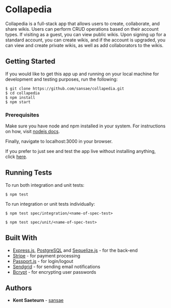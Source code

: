 # Collapedia

Collapedia is a full-stack app that allows users to create, collaborate, and share wikis. Users can perform CRUD operations based on their account types. If visiting as a guest, you can view public wikis. Upon signing up for a standard account, you can create wikis, and if the account is upgraded, you can view and create private wikis, as well as add collaborators to the wikis.

## Getting Started

If you would like to get this app up and running on your local machine for development and testing purposes, run the following:

```
$ git clone https://github.com/sansae/collapedia.git
$ cd collapedia
$ npm install
$ npm start
```

### Prerequisites

Make sure you have node and npm installed in your system. For instructions on how, visit [nodejs docs](https://nodejs.org/en/download/package-manager/).

Finally, navigate to localhost:3000 in your browser.

If you prefer to just see and test the app live without installing anything, click  [here](http://collapedia.herokuapp.com).

## Running Tests

To run both integration and unit tests:

```
$ npm test
```

To run integration or unit tests individually:

```
$ npm test spec/integration/<name-of-spec-test>
```

```
$ npm test spec/unit/<name-of-spec-test>
```

## Built With

* [Express.js](https://expressjs.com/), [PostgreSQL](https://www.postgresql.org/) and [Sequelize.js](https://www.npmjs.com/package/sequelize) - for the back-end
* [Stripe](https://stripe.com/) - for payment processing
* [Passport.js](http://www.passportjs.org/) - for login/logout
* [Sendgrid](https://sendgrid.com/) - for sending email notifications
* [Bcrypt](https://www.npmjs.com/package/bcrypt) - for encrypting user passwords

## Authors

* **Kent Saeteurn** - [sansae](https://github.com/sansae)
